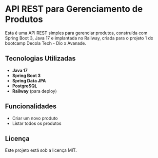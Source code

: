 # API REST para Gerenciamento de Produtos

Esta é uma API REST simples para gerenciar produtos, construída com Spring Boot 3, Java 17 e implantada no Railway, criada para o projeto 1 do bootcamp Decola Tech - Dio x Avanade.

## Tecnologias Utilizadas

- **Java 17**
- **Spring Boot 3**
- **Spring Data JPA**
- **PostgreSQL** 
- **Railway** (para deploy)

## Funcionalidades

- Criar um novo produto
- Listar todos os produtos

## Licença

Este projeto está sob a licença MIT.

